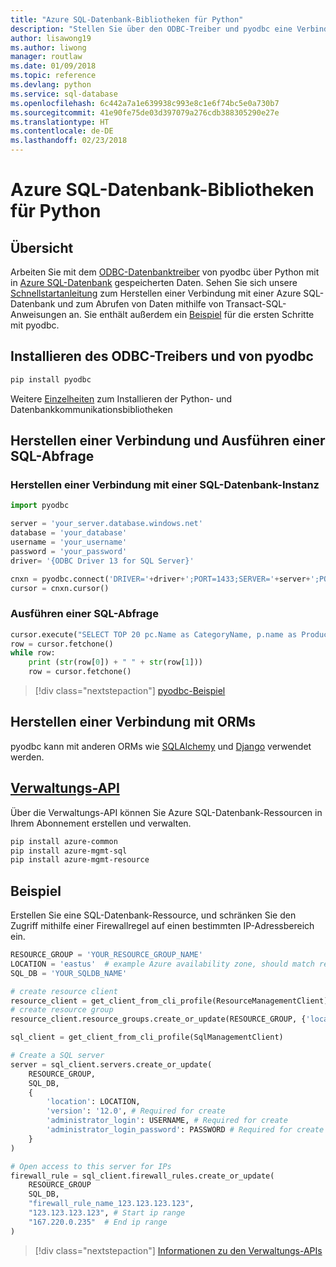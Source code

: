 ```yaml
---
title: "Azure SQL-Datenbank-Bibliotheken für Python"
description: "Stellen Sie über den ODBC-Treiber und pyodbc eine Verbindung mit Azure SQL-Datenbank her, oder verwalten Sie Azure SQL-Instanzen über die Verwaltungs-API."
author: lisawong19
ms.author: liwong
manager: routlaw
ms.date: 01/09/2018
ms.topic: reference
ms.devlang: python
ms.service: sql-database
ms.openlocfilehash: 6c442a7a1e639938c993e8c1e6f74bc5e0a730b7
ms.sourcegitcommit: 41e90fe75de03d397079a276cdb388305290e27e
ms.translationtype: HT
ms.contentlocale: de-DE
ms.lasthandoff: 02/23/2018
---
```

# <a name="azure-sql-database-libraries-for-python"></a>Azure SQL-Datenbank-Bibliotheken für Python

## <a name="overview"></a>Übersicht

Arbeiten Sie mit dem [ODBC-Datenbanktreiber](https://github.com/mkleehammer/pyodbc/wiki/Drivers-and-Driver-Managers) von pyodbc über Python mit in [Azure SQL-Datenbank](/azure/sql-database/sql-database-technical-overview) gespeicherten Daten. Sehen Sie sich unsere [Schnellstartanleitung](https://docs.microsoft.com/azure/sql-database/sql-database-connect-query-python) zum Herstellen einer Verbindung mit einer Azure SQL-Datenbank und zum Abrufen von Daten mithilfe von Transact-SQL-Anweisungen an. Sie enthält außerdem ein [Beispiel](https://github.com/mkleehammer/pyodbc/wiki/Getting-started) für die ersten Schritte mit pyodbc.

## <a name="install-odbc-driver-and-pyodbc"></a>Installieren des ODBC-Treibers und von pyodbc

```bash
pip install pyodbc
```
Weitere [Einzelheiten](https://docs.microsoft.com/azure/sql-database/sql-database-connect-query-python#install-the-python-and-database-communication-libraries) zum Installieren der Python- und Datenbankkommunikationsbibliotheken

## <a name="connect-and-execute-a-sql-query"></a>Herstellen einer Verbindung und Ausführen einer SQL-Abfrage

### <a name="connect-to-a-sql-database"></a>Herstellen einer Verbindung mit einer SQL-Datenbank-Instanz

```python
import pyodbc

server = 'your_server.database.windows.net'
database = 'your_database'
username = 'your_username'
password = 'your_password'
driver= '{ODBC Driver 13 for SQL Server}'

cnxn = pyodbc.connect('DRIVER='+driver+';PORT=1433;SERVER='+server+';PORT=1443;DATABASE='+database+';UID='+username+';PWD='+ password)
cursor = cnxn.cursor()
```

### <a name="execute-a-sql-query"></a>Ausführen einer SQL-Abfrage

```python
cursor.execute("SELECT TOP 20 pc.Name as CategoryName, p.name as ProductName FROM [SalesLT].[ProductCategory] pc JOIN [SalesLT].[Product] p ON pc.productcategoryid = p.productcategoryid")
row = cursor.fetchone()
while row:
    print (str(row[0]) + " " + str(row[1]))
    row = cursor.fetchone()
```

> [!div class="nextstepaction"]
> [pyodbc-Beispiel](https://github.com/mkleehammer/pyodbc/wiki/Getting-started)

## <a name="connecting-to-orms"></a>Herstellen einer Verbindung mit ORMs

pyodbc kann mit anderen ORMs wie [SQLAlchemy](http://docs.sqlalchemy.org/en/latest/dialects/mssql.html?highlight=pyodbc#module-sqlalchemy.dialects.mssql.pyodbc) und [Django](https://github.com/lionheart/django-pyodbc/) verwendet werden. 

## <a name="management-apipythonapioverviewazuresqlmanagement"></a>[Verwaltungs-API](/python/api/overview/azure/sql/management)

Über die Verwaltungs-API können Sie Azure SQL-Datenbank-Ressourcen in Ihrem Abonnement erstellen und verwalten. 

```bash
pip install azure-common
pip install azure-mgmt-sql
pip install azure-mgmt-resource
```

## <a name="example"></a>Beispiel

Erstellen Sie eine SQL-Datenbank-Ressource, und schränken Sie den Zugriff mithilfe einer Firewallregel auf einen bestimmten IP-Adressbereich ein.

```python
RESOURCE_GROUP = 'YOUR_RESOURCE_GROUP_NAME'
LOCATION = 'eastus'  # example Azure availability zone, should match resource group
SQL_DB = 'YOUR_SQLDB_NAME'

# create resource client
resource_client = get_client_from_cli_profile(ResourceManagementClient)
# create resource group
resource_client.resource_groups.create_or_update(RESOURCE_GROUP, {'location': LOCATION})

sql_client = get_client_from_cli_profile(SqlManagementClient)

# Create a SQL server
server = sql_client.servers.create_or_update(
    RESOURCE_GROUP,
    SQL_DB,
    {
        'location': LOCATION,
        'version': '12.0', # Required for create
        'administrator_login': USERNAME, # Required for create
        'administrator_login_password': PASSWORD # Required for create
    }
)

# Open access to this server for IPs
firewall_rule = sql_client.firewall_rules.create_or_update(
    RESOURCE_GROUP
    SQL_DB,
    "firewall_rule_name_123.123.123.123",
    "123.123.123.123", # Start ip range
    "167.220.0.235"  # End ip range
)
```
> [!div class="nextstepaction"]
> [Informationen zu den Verwaltungs-APIs](/python/api/overview/azure/sql/management)

